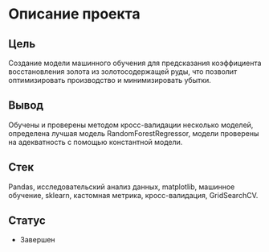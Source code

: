 # Описание проекта


## Цель

Создание модели машинного обучения для предсказания коэффициента восстановления золота из золотосодержащей руды, что позволит оптимизировать производство и минимизировать убытки.

## Вывод

Обучены и проверены методом кросс-валидации несколько моделей, определена лучшая модель RandomForestRegressor, модели проверены на адекватность с помощью константной модели.

## Стек
Pandas, исследовательский анализ данных, matplotlib, машинное обучение, sklearn, кастомная метрика, кросс-валидация, GridSearchCV.

## Статус
* Завершен
